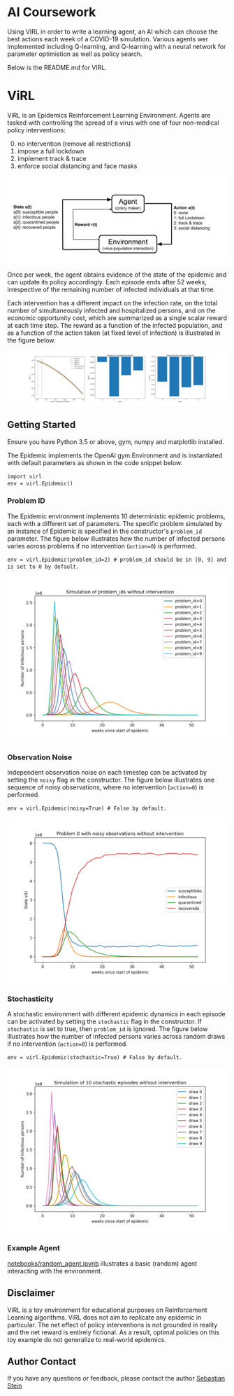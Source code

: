 # AI Coursework 
Using VIRL in order to write a learning agent, an AI which can choose the best actions each week of a COVID-19 simulation.
Various agents wer implemented including Q-learning, and Q-learning with a neural network for parameter optimistion as well as policy search.

Below is the README.md for VIRL.

# ViRL

ViRL is an Epidemics Reinforcement Learning Environment. Agents are tasked with controlling the spread of a virus with one of four non-medical policy interventions: 

0. no intervention (remove all restrictions)
1. impose a full lockdown
2. implement track & trace
3. enforce social distancing and face masks

![image](img/ViRL_loop.png)

Once per week, the agent obtains evidence of the state of the epidemic and can update its policy accordingly. Each episode ends after 52 weeks, irrespective of the remaining number of infected individuals at that time.

Each intervention has a different impact on the infection rate, on the total number of simultaneously infected and hospitalized persons, and on the economic opportunity cost, which are summarized as a single scalar reward at each time step.  The reward as a function of the infected population, and as a function of the action taken (at fixed level of infection) is illustrated in the figure below.

![image](img/reward.png)

## Getting Started

Ensure you have Python 3.5 or above, gym, numpy and matplotlib installed.

The Epidemic implements the OpenAI gym.Environment and is instantiated with default parameters as shown in the code snippet below.

```
import virl
env = virl.Epidemic()
```

### Problem ID

The Epidemic environment implements 10 deterministic epidemic problems, each with a different set of parameters. The specific problem simulated by an instance of Epidemic is specified in the constructor's `problem_id` parameter. The figure below illustrates how the number of infected persons varies across problems if no intervention (`action=0`) is performed.

```
env = virl.Epidemic(problem_id=2) # problem_id should be in [0, 9] and is set to 0 by default.
```

![image](img/problem_id.png)

### Observation Noise

Independent observation noise on each timestep can be activated by setting the `noisy` flag in the constructor. The figure below illustrates one sequence of noisy observations, where no intervention (`action=0`) is performed.

```
env = virl.Epidemic(noisy=True) # False by default.
```

![image](img/noisy.png)

### Stochasticity

A stochastic environment with different epidemic dynamics in each episode can be activated by setting the `stochastic` flag in the constructor. If `stochastic` is set to true, then `problem_id` is ignored. The figure below illustrates how the number of infected persons varies across random draws if no intervention (`action=0`) is performed.

```
env = virl.Epidemic(stochastic=True) # False by default.
```

![image](img/stochastic.png)

### Example Agent

[notebooks/random_agent.ipynb](notebooks/run_random.ipynb) illustrates a basic (random) agent interacting with the environment.

## Disclaimer

ViRL is a toy environment for educational purposes on Reinforcement Learning algorithms. ViRL does not aim to replicate any epidemic in particular. The net effect of policy interventions is not grounded in reality and the net reward is entirely fictional. As a result, optimal policies on this toy example do not generalize to real-world epidemics.


## Author Contact

If you have any questions or feedback, please contact the author
[Sebastian Stein](mailto:sebastian.stein@glasgow.ac.uk)
